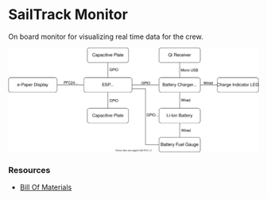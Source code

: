 # SailTrack Monitor
On board monitor for visualizing real time data for the crew.

<p align="center">
  <img src="block-diagram.svg"/>
</p>

### Resources
* [Bill Of Materials](BOM.csv)
